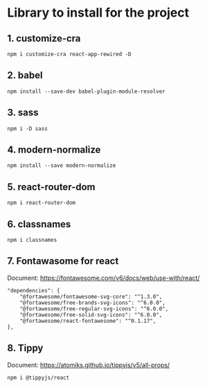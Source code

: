 # Library to install for the project

## 1. customize-cra
```
npm i customize-cra react-app-rewired -D
```

## 2. babel
```
npm install --save-dev babel-plugin-module-resolver
```

## 3. sass
```
npm i -D sass
```

## 4. modern-normalize
```
npm install --save modern-normalize
```

## 5. react-router-dom
```
npm i react-router-dom
```

## 6. classnames
```
npm i classnames
```

## 7. Fontawasome for react
Document: https://fontawesome.com/v6/docs/web/use-with/react/
```
"dependencies": {
    "@fortawesome/fontawesome-svg-core": "^1.3.0",
    "@fortawesome/free-brands-svg-icons": "^6.0.0",
    "@fortawesome/free-regular-svg-icons": "^6.0.0",
    "@fortawesome/free-solid-svg-icons": "^6.0.0",
    "@fortawesome/react-fontawesome": "^0.1.17",
},
```

## 8. Tippy
Document: https://atomiks.github.io/tippyjs/v5/all-props/
```
npm i @tippyjs/react
```
